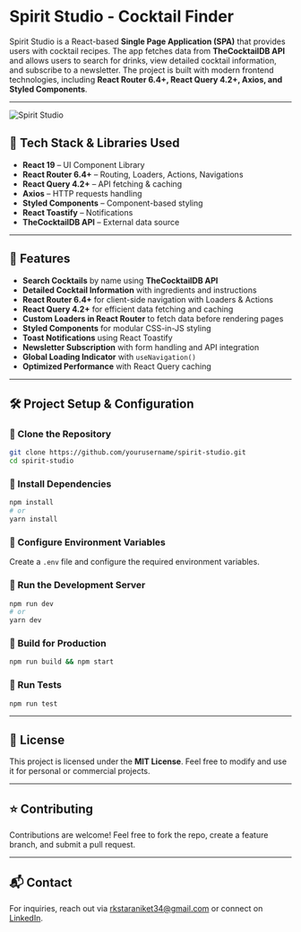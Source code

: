 # Spirit Studio - Cocktail Finder

Spirit Studio is a React-based **Single Page Application (SPA)** that provides users with cocktail recipes. The app fetches data from **TheCocktailDB API** and allows users to search for drinks, view detailed cocktail information, and subscribe to a newsletter. The project is built with modern frontend technologies, including **React Router 6.4+, React Query 4.2+, Axios, and Styled Components**.

---

![Spirit Studio](https://l7ewz3hqkc.ufs.sh/f/LFPunsIWlVM1HgoPDmJmtlP8RwN9aG2QAFeXy3vIOkrubnWK)

## 🚀 Tech Stack & Libraries Used

- **React 19** – UI Component Library
- **React Router 6.4+** – Routing, Loaders, Actions, Navigations
- **React Query 4.2+** – API fetching & caching
- **Axios** – HTTP requests handling
- **Styled Components** – Component-based styling
- **React Toastify** – Notifications
- **TheCocktailDB API** – External data source

---

## 📌 Features

- **Search Cocktails** by name using **TheCocktailDB API**
- **Detailed Cocktail Information** with ingredients and instructions
- **React Router 6.4+** for client-side navigation with Loaders & Actions
- **React Query 4.2+** for efficient data fetching and caching
- **Custom Loaders in React Router** to fetch data before rendering pages
- **Styled Components** for modular CSS-in-JS styling
- **Toast Notifications** using React Toastify
- **Newsletter Subscription** with form handling and API integration
- **Global Loading Indicator** with `useNavigation()`
- **Optimized Performance** with React Query caching

---

## 🛠️ Project Setup & Configuration

### **📌 Clone the Repository**

```sh
git clone https://github.com/yourusername/spirit-studio.git
cd spirit-studio
```

### **📌 Install Dependencies**

```sh
npm install
# or
yarn install
```

### **📌 Configure Environment Variables**

Create a `.env` file and configure the required environment variables.

### **📌 Run the Development Server**

```sh
npm run dev
# or
yarn dev
```

### **📌 Build for Production**

```sh
npm run build && npm start
```

### **📌 Run Tests**

```sh
npm run test
```

---

## 📜 License

This project is licensed under the **MIT License**. Feel free to modify and use it for personal or commercial projects.

---

## ⭐ Contributing

Contributions are welcome! Feel free to fork the repo, create a feature branch, and submit a pull request.

---

## 📬 Contact

For inquiries, reach out via [rkstaraniket34@gmail.com](mailto:rkstaraniket34@gmail.com) or connect on [LinkedIn](https://www.linkedin.com/in/aniketdebnath/).
